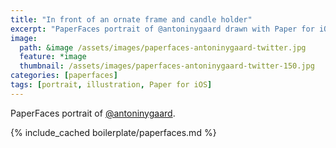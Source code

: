 ```yaml
---
title: "In front of an ornate frame and candle holder"
excerpt: "PaperFaces portrait of @antoninygaard drawn with Paper for iOS on an iPad."
image: 
  path: &image /assets/images/paperfaces-antoninygaard-twitter.jpg 
  feature: *image
  thumbnail: /assets/images/paperfaces-antoninygaard-twitter-150.jpg
categories: [paperfaces]
tags: [portrait, illustration, Paper for iOS]
---
```


PaperFaces portrait of [@antoninygaard](https://twitter.com/antoninygaard).

{% include_cached boilerplate/paperfaces.md %}
